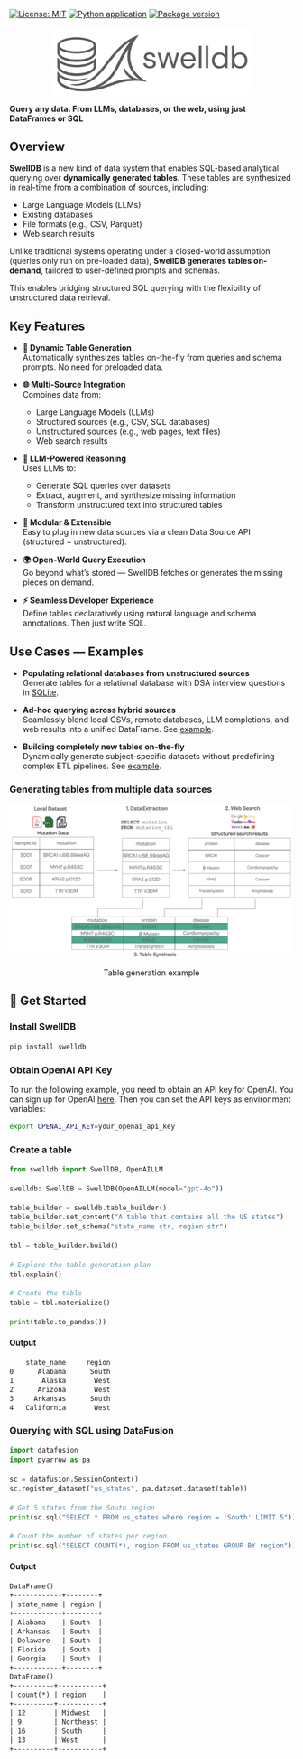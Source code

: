 [![License: MIT](https://img.shields.io/badge/License-MIT-yellow.svg)](https://opensource.org/licenses/MIT)
[![Python application](https://github.com/SwellDB/SwellDB/actions/workflows/python-app.yml/badge.svg)](https://github.com/SwellDB/SwellDB/actions/workflows/python-app.yml)
<a href="https://pypi.org/project/swelldb" target="_blank">
    <img src="https://img.shields.io/pypi/v/swelldb?color=%2334D058&label=pypi%20package" alt="Package version">
</a>

<div align="center">
  <img src="https://raw.githubusercontent.com/SwellDB/SwellDB/main/images/swelldb_logo.png"  width="350"/>
</div>


**Query any data. From LLMs, databases, or the web, using just DataFrames or SQL**

## Overview

**SwellDB** is a new kind of data system that enables SQL-based analytical querying over **dynamically generated tables**. These tables are synthesized in real-time from a combination of sources, including:

- Large Language Models (LLMs)
- Existing databases
- File formats (e.g., CSV, Parquet)
- Web search results

Unlike traditional systems operating under a closed-world assumption (queries only run on pre-loaded data), **SwellDB generates tables on-demand**, tailored to user-defined prompts and schemas.

This enables bridging structured SQL querying with the flexibility of unstructured data retrieval.

## Key Features

- **🔄 Dynamic Table Generation**  
  Automatically synthesizes tables on-the-fly from queries and schema prompts. No need for preloaded data.

- **🌐 Multi-Source Integration**  
  Combines data from:
  - Large Language Models (LLMs)
  - Structured sources (e.g., CSV, SQL databases)
  - Unstructured sources (e.g., web pages, text files)
  - Web search results

- **🧠 LLM-Powered Reasoning**  
  Uses LLMs to:
  - Generate SQL queries over datasets  
  - Extract, augment, and synthesize missing information  
  - Transform unstructured text into structured tables

- **🧩 Modular & Extensible**  
  Easy to plug in new data sources via a clean Data Source API (structured + unstructured).

- **🌍 Open-World Query Execution**  
  Go beyond what’s stored — SwellDB fetches or generates the missing pieces on demand.

- **⚡ Seamless Developer Experience**  
  Define tables declaratively using natural language and schema annotations. Then just write SQL.

## Use Cases — Examples

- **Populating relational databases from unstructured sources**  
  Generate tables for a relational database with DSA interview questions in [SQLite](examples/swelldb_dsa_chain.ipynb).

- **Ad-hoc querying across hybrid sources**  
  Seamlessly blend local CSVs, remote databases, LLM completions, and web results into a unified DataFrame. See [example](examples/swelldb_mutations.ipynb).

- **Building completely new tables on-the-fly**  
  Dynamically generate subject-specific datasets without predefining complex ETL pipelines. See [example](examples/swelldb_basic.ipynb).

### Generating tables from multiple data sources
<div align="center">
  <img src="https://raw.githubusercontent.com/SwellDB/SwellDB/main/images/table_gen_example.png"  width="700"/>
  <p>Table generation example</p>
</div>

## 🚀 Get Started

### Install SwellDB

```bash
pip install swelldb
```

### Obtain OpenAI API Key
To run the following example, you need to obtain an API key for OpenAI. 
You can sign up for OpenAI [here](https://platform.openai.com/signup). Then
you can set the API keys as environment variables:

```bash
export OPENAI_API_KEY=your_openai_api_key
```

### Create a table

```python
from swelldb import SwellDB, OpenAILLM

swelldb: SwellDB = SwellDB(OpenAILLM(model="gpt-4o"))

table_builder = swelldb.table_builder()
table_builder.set_content("A table that contains all the US states")
table_builder.set_schema("state_name str, region str")

tbl = table_builder.build()

# Explore the table generation plan
tbl.explain()

# Create the table
table = tbl.materialize()

print(table.to_pandas())
```
#### Output
```
    state_name     region
0      Alabama      South
1       Alaska       West
2      Arizona       West
3     Arkansas      South
4   California       West
```

### Querying with SQL using DataFusion
```python
import datafusion
import pyarrow as pa

sc = datafusion.SessionContext()
sc.register_dataset("us_states", pa.dataset.dataset(table))

# Get 5 states from the South region
print(sc.sql("SELECT * FROM us_states where region = 'South' LIMIT 5"))

# Count the number of states per region
print(sc.sql("SELECT COUNT(*), region FROM us_states GROUP BY region"))
```

#### Output
```
DataFrame()
+------------+--------+
| state_name | region |
+------------+--------+
| Alabama    | South  |
| Arkansas   | South  |
| Delaware   | South  |
| Florida    | South  |
| Georgia    | South  |
+------------+--------+
DataFrame()
+----------+-----------+
| count(*) | region    |
+----------+-----------+
| 12       | Midwest   |
| 9        | Northeast |
| 16       | South     |
| 13       | West      |
+----------+-----------+
```
